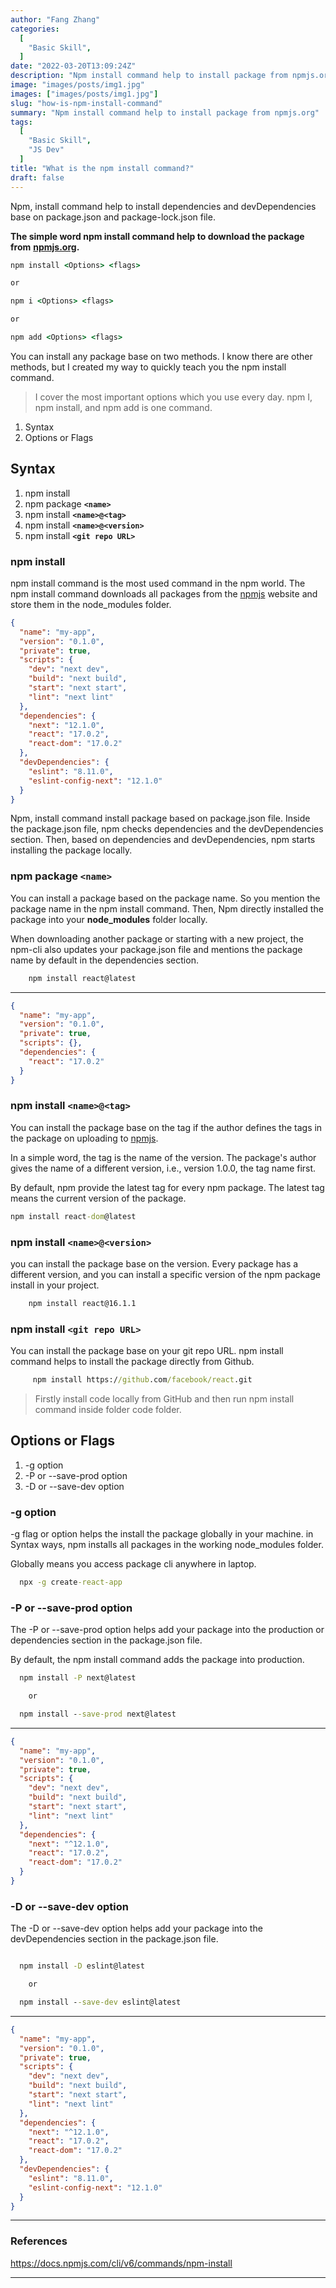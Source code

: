 ```yaml
---
author: "Fang Zhang"
categories: 
  [
    "Basic Skill", 
  ]
date: "2022-03-20T13:09:24Z"
description: "Npm install command help to install package from npmjs.org"
image: "images/posts/img1.jpg"
images: ["images/posts/img1.jpg"]
slug: "how-is-npm-install-command"
summary: "Npm install command help to install package from npmjs.org"
tags: 
  [
    "Basic Skill", 
    "JS Dev"
  ]
title: "What is the npm install command?"
draft: false
---
```


Npm, install command help to install dependencies and devDependencies base on package.json and package-lock.json file.

**The simple word npm install command help to download the package from** [**npmjs.org**](https://www.npmjs.com/)**.**

```cmd
npm install <Options> <flags>

or

npm i <Options> <flags>

or

npm add <Options> <flags>
```

You can install any package base on two methods. I know there are other methods, but I created my way to quickly teach you the npm install command.

> I cover the most important options which you use every day. npm I, npm install, and npm add is one command.

1. Syntax
2. Options or Flags

## Syntax

1. npm install
2. npm package **`<name>`**
3. npm install **`<name>@<tag>`**
4. npm install **`<name>@<version>`**
5. npm install **`<git repo URL>`**

### npm install

npm install command is the most used command in the npm world. The npm install command downloads all packages from the [npmjs](https://www.npmjs.com/) website and store them in the node_modules folder.

```json
{
  "name": "my-app",
  "version": "0.1.0",
  "private": true,
  "scripts": {
    "dev": "next dev",
    "build": "next build",
    "start": "next start",
    "lint": "next lint"
  },
  "dependencies": {
    "next": "12.1.0",
    "react": "17.0.2",
    "react-dom": "17.0.2"
  },
  "devDependencies": {
    "eslint": "8.11.0",
    "eslint-config-next": "12.1.0"
  }
}
```

Npm, install command install package based on package.json file. Inside the package.json file, npm checks dependencies and the devDependencies section. Then, based on dependencies and devDependencies, npm starts installing the package locally.

### npm package **`<name>`**

You can install a package based on the package name. So you mention the package name in the npm install command. Then, Npm directly installed the package into your **node_modules** folder locally.

When downloading another package or starting with a new project, the npm-cli also updates your package.json file and mentions the package name by default in the dependencies section.

```cmd
    npm install react@latest
```

---

```json
{
  "name": "my-app",
  "version": "0.1.0",
  "private": true,
  "scripts": {},
  "dependencies": {
    "react": "17.0.2"
  }
}
```

### npm install `<name>@<tag>`

You can install the package base on the tag if the author defines the tags in the package on uploading to [npmjs](https://www.npmjs.com/).

In a simple word, the tag is the name of the version. The package's author gives the name of a different version, i.e., version 1.0.0, the tag name first.

By default, npm provide the latest tag for every npm package. The latest tag means the current version of the package.

```cmd
npm install react-dom@latest
```

### npm install `<name>@<version>`

you can install the package base on the version. Every package has a different version, and you can install a specific version of the npm package install in your project.

```cmd
    npm install react@16.1.1
```

### npm install `<git repo URL>`

You can install the package base on your git repo URL. npm install command helps to install the package directly from Github.

```cmd
     npm install https://github.com/facebook/react.git
```

> Firstly install code locally from GitHub and then run npm install command inside folder code folder.

## Options or Flags

1. -g option
2. -P or --save-prod option
3. -D or --save-dev option

### -g option

\-g flag or option helps the install the package globally in your machine. in Syntax ways, npm installs all packages in the working node_modules folder.

Globally means you access package cli anywhere in laptop.

```cmd
  npx -g create-react-app
```

### -P or --save-prod option

The -P or --save-prod option helps add your package into the production or dependencies section in the package.json file.

By default, the npm install command adds the package into production.

```cmd
  npm install -P next@latest

    or

  npm install --save-prod next@latest
```

---

```json
{
  "name": "my-app",
  "version": "0.1.0",
  "private": true,
  "scripts": {
    "dev": "next dev",
    "build": "next build",
    "start": "next start",
    "lint": "next lint"
  },
  "dependencies": {
    "next": "^12.1.0",
    "react": "17.0.2",
    "react-dom": "17.0.2"
  }
}
```

### -D or --save-dev option

The -D or --save-dev option helps add your package into the devDependencies section in the package.json file.

```cmd

  npm install -D eslint@latest

    or

  npm install --save-dev eslint@latest

```

---

```json
{
  "name": "my-app",
  "version": "0.1.0",
  "private": true,
  "scripts": {
    "dev": "next dev",
    "build": "next build",
    "start": "next start",
    "lint": "next lint"
  },
  "dependencies": {
    "next": "^12.1.0",
    "react": "17.0.2",
    "react-dom": "17.0.2"
  },
  "devDependencies": {
    "eslint": "8.11.0",
    "eslint-config-next": "12.1.0"
  }
}
```

---

### References

https://docs.npmjs.com/cli/v6/commands/npm-install

---
